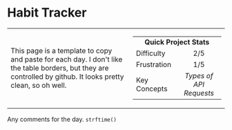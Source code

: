 # Habit Tracker

<table border='0'>
<tr>
  <td>
  This page is a template to copy and paste for each day. I don't like the table borders, but they are controlled by github. It looks pretty clean, so oh well.
  </td>
  <td>
    <div>
      <table>
        <tr>
          <td align='center' colspan="2"><strong>Quick Project Stats</strong></td>
        </tr>
        <tr>
          <td>Difficulty</td>
          <td align='center'>2/5</td>
        </tr>
        <tr>
          <td>Frustration</td>
          <td align='center'>1/5</td>
        </tr>
        <tr>
          <td>Key Concepts</td>
          <td align='center'><em>Types of API Requests</em></td>
        </tr>
      </table>
    </div>
  </td>
</tr>
</table>


Any comments for the day.
`strftime()`